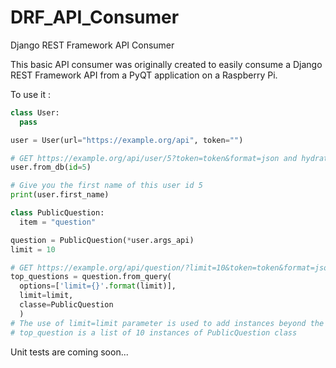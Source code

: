 # DRF_API_Consumer
Django REST Framework API Consumer

This basic API consumer was originally created to easily consume a Django REST Framework API from a PyQT application on a Raspberry Pi.

To use it :
```py
class User:
  pass

user = User(url="https://example.org/api", token="")

# GET https://example.org/api/user/5?token=token&format=json and hydrate instance
user.from_db(id=5)

# Give you the first name of this user id 5
print(user.first_name)
```

```py
class PublicQuestion:
  item = "question"

question = PublicQuestion(*user.args_api)
limit = 10

# GET https://example.org/api/question/?limit=10&token=token&format=json and create 10 hydrated instances
top_questions = question.from_query(
  options=['limit={}'.format(limit)],
  limit=limit,
  classe=PublicQuestion
  )
# The use of limit=limit parameter is used to add instances beyond the DRF page_size configuration.
# top_question is a list of 10 instances of PublicQuestion class
```

Unit tests are coming soon...
